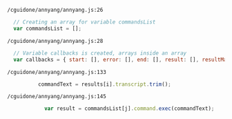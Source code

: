 `/cguidone/annyang/annyang.js:26`
```javascript
  // Creating an array for variable commandsList
  var commandsList = [];
```

`/cguidone/annyang/annyang.js:28`
```javascript
  // Variable callbacks is created, arrays inside an array
  var callbacks = { start: [], error: [], end: [], result: [], resultMatch: [], resultNoMatch: [], errorNetwork: [], errorPermissionBlocked: [], errorPermissionDenied: [] };
```

`/cguidone/annyang/annyang.js:133`
```javascript
          commandText = results[i].transcript.trim();
```

`/cguidone/annyang/annyang.js:145`
```javascript
            var result = commandsList[j].command.exec(commandText);
```